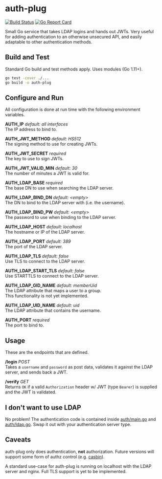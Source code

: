 auth-plug
===

[![Build Status][travis-badge]][travis]
[![Go Report Card][goreport-badge]][goreport]

[travis-badge]: https://travis-ci.org/mjslabs/auth-plug.svg?branch=master
[travis]: https://travis-ci.org/mjslabs/auth-plug
[goreport-badge]: https://goreportcard.com/badge/github.com/mjslabs/auth-plug
[goreport]: https://goreportcard.com/report/github.com/mjslabs/auth-plug

Small Go service that takes LDAP logins and hands out JWTs. Very useful for adding
authentication to an otherwise unsecured API, and easily adaptable to other authentication methods.

Build and Test
---

Standard Go build and test methods apply. Uses modules (Go 1.11+).

```bash
go test -cover ./...
go build -o auth-plug
```

Configure and Run
---

All configuration is done at run time with the following environment variables.

**AUTH_IP** _default: all interfaces_  
The IP address to bind to.

**AUTH_JWT_METHOD** _default: HS512_  
The signing method to use for creating JWTs.

**AUTH_JWT_SECRET** _required_  
The key to use to sign JWTs.

**AUTH_JWT_VALID_MIN** _default: 30_  
The number of minutes a JWT is valid for.

**AUTH_LDAP_BASE** _required_  
The base DN to use when searching the LDAP server.

**AUTH_LDAP_BIND_DN** _default: \<empty\>_  
The DN to bind to the LDAP server with (i.e. the username).

**AUTH_LDAP_BIND_PW** _default: \<empty\>_  
The password to use when binding to the LDAP server.

**AUTH_LDAP_HOST** _default: localhost_  
The hostname or IP of the LDAP server.

**AUTH_LDAP_PORT** _default: 389_  
The port of the LDAP server.

**AUTH_LDAP_TLS** _default: false_  
Use TLS to connect to the LDAP server.

**AUTH_LDAP_START_TLS** _default: false_  
Use STARTTLS to connect to the LDAP server.

**AUTH_LDAP_GID_NAME** _default: memberUid_  
The LDAP attribute that maps a user to a group.  
This functionality is not yet implemented.

**AUTH_LDAP_UID_NAME** _default: uid_  
The LDAP attribute that contains the username.

**AUTH_PORT** _required_  
The port to bind to.

Usage
---

These are the endpoints that are defined.

**/login** _POST_  
Takes a `username` and `password` as post data, validates it against the LDAP server, and sends back a JWT.

**/verify** _GET_  
Returns `OK` if a valid `Authorization` header w/ JWT (type `Bearer`) is supplied and the JWT is validated.

I don't want to use LDAP
---

No problem! The authentication code is contained inside [auth/main.go](auth/main.go) and [auth/ldap.go](auth/ldap.go). Swap it out with your authentication server type.

Caveats
---

auth-plug only does authentication, **not** authorization. Future versions will support some form of authz control (e.g. [casbin](https://github.com/casbin/casbin)).

A standard use-case for auth-plug is running on localhost with the LDAP server and nginx. Full TLS support is yet to be implemented.
